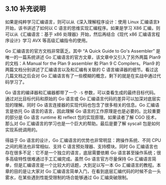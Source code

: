 ## 3.10 补充说明

如果是纯粹学习汇编语言，则可以从《深入理解程序设计：使用 Linux 汇编语言》开始，该书讲述了如何以 C 语言的思维实现汇编程序。如果是学习 X86 汇编，则可以从《汇编语言：基于 x86 处理器》开始，然后再结合《现代 x86 汇编语言程序设计》学习 AVX 等高级汇编指令的使用。

Go 汇编语言的官方文档非常匮乏。其中 “A Quick Guide to Go's Assembler” 是唯一的一篇系统讲述 Go 汇编语言的官方文章，该文章中又引入了另外两篇 Plan9 的文档：A Manual for the Plan 9 assembler 和 Plan 9 C Compilers。Plan9 的两篇文档分别讲述了汇编语言以及和汇编有关联的 C 语言编译器的细节。看过这几篇文档之后会对 Go 汇编语言有了一些模糊的概念，剩下的就是在实战中通过代码学习了。

Go 语言的编译器和汇编器都带了一个 `-S` 参数，可以查看生成的最终目标代码。通过对比目标代码和原始的 Go 语言或 Go 汇编语言代码的差异可以加深对底层实现的理解。同时 Go 语言连接器的实现代码也包含了很多相关的信息。Go 汇编语言是依托 Go 语言的语言，因此理解 Go 语言的工作原理是也是必要的。比较重要的部分是 Go 语言 runtime 和 reflect 包的实现原理。如果读者了解 CGO 技术，那么对 Go 汇编语言的学习也是一个巨大的帮助。最后是要了解 syscall 包是如何实现系统调用的。

得益于 Go 语言的设计，Go 汇编语言的优势也非常明显：跨操作系统、不同 CPU 之间的用法也非常相似、支持 C 语言预处理器、支持模块。同时 Go 汇编语言也存在很多不足：它不是一个独立的语言，底层需要依赖 Go 语言甚至操作系统；很多高级特性很难通过手工汇编完成。虽然 Go 语言官方尽量保持 Go 汇编语言简单，但是汇编语言是一个比较大的话题，大到足以写一本 Go 汇编语言的教程。本章的目的是让大家对 Go 汇编语言简单入门，在看到底层汇编代码的时候不会一头雾水，在某些遇到性能受限制的场合能够通过 Go 汇编突破限制。


